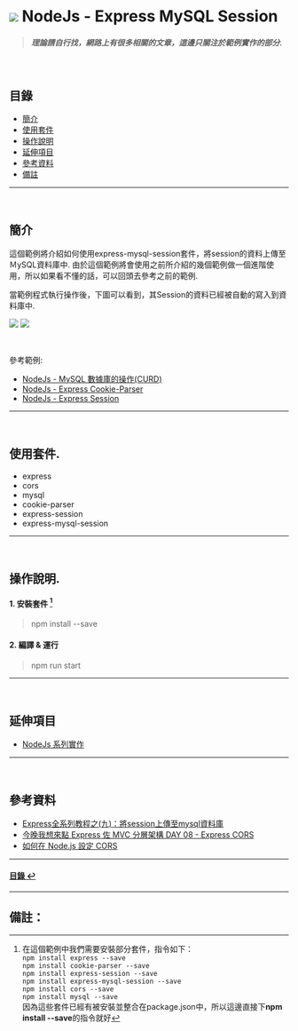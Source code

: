 # ![](https://drive.google.com/uc?id=10INx5_pkhMcYRdx_OO4rXNXxcsvPtBYq) NodeJs - Express MySQL Session
> ##### 理論請自行找，網路上有很多相關的文章，這邊只關注於範例實作的部分.

<br>

<!--ts-->
## 目錄
* [簡介](#簡介)
* [使用套件](#使用套件)
* [操作說明](#操作說明)
* [延伸項目](#延伸項目)
* [參考資料](#參考資料)
* [備註](#備註)
<!--te-->

---
<br>

## 簡介
這個範例將介紹如何使用express-mysql-session套件，將session的資料上傳至ＭySQL資料庫中.
由於這個範例將會使用之前所介紹的幾個範例做一個進階使用，所以如果看不懂的話，可以回頭去參考之前的範例.

當範例程式執行操作後，下圖可以看到，其Session的資料已經被自動的寫入到資料庫中.
<br>

![](https://drive.google.com/uc?id=1iWZFqDgHSZAAl1dszZpyueSoM9M5VP4H)
![](https://drive.google.com/uc?id=1A37iALYuafQnj-c5pleOFlxr0iN7p-bN)

<br>

參考範例:
- [NodeJs - MySQL 數據庫的操作(CURD)](https://github.com/RC-Dev-Tech/nodejs-mysql) <br>
- [NodeJs - Express Cookie-Parser](https://github.com/RC-Dev-Tech/nodejs-express-cookie-parser) <br>
- [NodeJs - Express Session](https://github.com/RC-Dev-Tech/nodejs-express-session) <br>

---
<br>

## 使用套件.
- express
- cors
- mysql
- cookie-parser
- express-session
- express-mysql-session

---
<br>

## 操作說明.
#### 1. 安裝套件 [^1]
> npm install --save
#### 2. 編譯 & 運行
> npm run start

---
<br>

## 延伸項目
* [NodeJs 系列實作](https://github.com/RC-Dev-Tech/nodejs-index) <br>

---
<br>

## 參考資料
* [Express全系列教程之(九)：將session上傳至mysql資料庫](https://www.zendei.com/article/74354.html) <br>
* [今晚我想來點 Express 佐 MVC 分層架構 DAY 08 - Express CORS](https://ithelp.ithome.com.tw/articles/10242452) <br>
* [如何在 Node.js 設定 CORS](https://note.pcwu.net/2017/03/16/nodejs-cors/) <br>


---
<!--ts-->
#### [目錄 ↩](#目錄)
<!--te-->
---
## 備註：

[^1]: 在這個範例中我們需要安裝部分套件，指令如下：<br>
`npm install express --save` <br>
`npm install cookie-parser --save` <br>
`npm install express-session --save` <br>
`npm install express-mysql-session --save` <br>
`npm install cors --save` <br>
`npm install mysql --save` <br>
因為這些套件已經有被安裝並整合在package.json中，所以這邊直接下**npm install --save**的指令就好